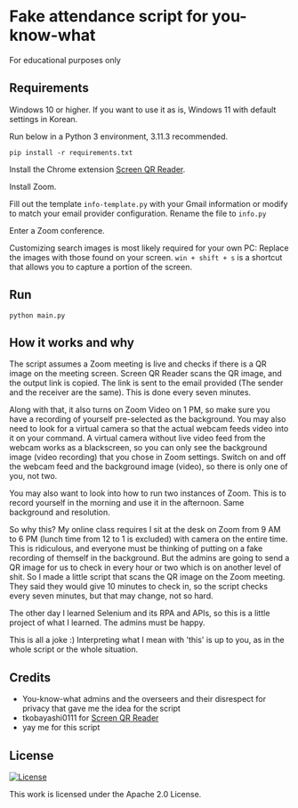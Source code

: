 # Fake attendance script for you-know-what
For educational purposes only

## Requirements
Windows 10 or higher. If you want to use it as is, Windows 11 with default settings in Korean.

Run below in a Python 3 environment, 3.11.3 recommended.

`pip install -r requirements.txt`

Install the Chrome extension [Screen QR Reader](https://chrome.google.com/webstore/detail/screen-qr-reader/ekoaehpknadfoaolagjfdefeopkhfhln).

Install Zoom.

Fill out the template `info-template.py` with your Gmail information or modify to match your email provider configuration. Rename the file to `info.py`

Enter a Zoom conference.

Customizing search images is most likely required for your own PC: Replace the images with those found on your screen. `win + shift + s` is a shortcut that allows you to capture a portion of the screen.

## Run
`python main.py`

## How it works and why
The script assumes a Zoom meeting is live and checks if there is a QR image on the meeting screen. Screen QR Reader scans the QR image, and the output link is copied.
The link is sent to the email provided (The sender and the receiver are the same). This is done every seven minutes.

Along with that, it also turns on Zoom Video on 1 PM, so make sure you have a recording of yourself pre-selected as the background.
You may also need to look for a virtual camera so that the actual webcam feeds video into it on your command. A virtual camera without live video feed from the webcam works as a blackscreen,
so you can only see the background image (video recording) that you chose in Zoom settings. Switch on and off the webcam feed and the background image (video), so there is only one of you, not two.

You may also want to look into how to run two instances of Zoom. This is to record yourself in the morning and use it in the afternoon. Same background and resolution.

So why this? My online class requires I sit at the desk on Zoom from 9 AM to 6 PM (lunch time from 12 to 1 is excluded) with camera on the entire time.
This is ridiculous, and everyone must be thinking of putting on a fake recording of themself in the background. But the admins are going to send a QR image for us to check in every hour or two
which is on another level of shit. So I made a little script that scans the QR image on the Zoom meeting. They said they would give 10 minutes to check in,
so the script checks every seven minutes, but that may change, not so hard.

The other day I learned Selenium and its RPA and APIs, so this is a little project of what I learned. The admins must be happy.

This is all a joke :) Interpreting what I mean with 'this' is up to you, as in the whole script or the whole situation.

## Credits
- You-know-what admins and the overseers and their disrespect for privacy that gave me the idea for the script
- tkobayashi0111 for [Screen QR Reader](https://chrome.google.com/webstore/detail/screen-qr-reader/ekoaehpknadfoaolagjfdefeopkhfhln)
- yay me for this script

## License
[![License](https://img.shields.io/badge/License-Apache_2.0-blue.svg)](https://opensource.org/licenses/Apache-2.0)

This work is licensed under the Apache 2.0 License.
